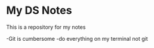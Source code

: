 # My DS Notes

This is a repository for my notes

-Git is cumbersome
-do everything on my terminal not git